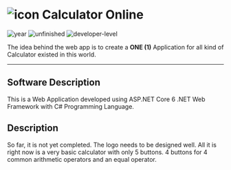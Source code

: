 # ![icon](wwwroot/favicon.ico) Calculator Online

![year](https://img.shields.io/badge/year-2022-blue) ![unfinished](https://img.shields.io/badge/unfinished-true-orange) ![developer-level](https://img.shields.io/badge/developer--level-beginner-yellow)
<!-- Unfinished -->

The idea behind the web app is to create a __ONE (1)__ Application for all kind of Calculator existed in this world.

---

## Software Description

This is a Web Application developed using ASP.NET Core 6 .NET Web Framework with C# Programming Language.

## Description

So far, it is not yet completed. The logo needs to be designed well. All it is right now is
a very basic calculator with only 5 buttons. 4 buttons for 4 common arithmetic operators and an equal operator.
